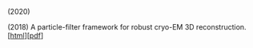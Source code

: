 (2020) 

(2018) A particle-filter framework for robust cryo-EM 3D reconstruction. [[html](https://www.nature.com/articles/s41592-018-0223-8)][[pdf](https://chat.openai.com/c/172115b1-f830-42c3-923e-1589d61c6754)]

